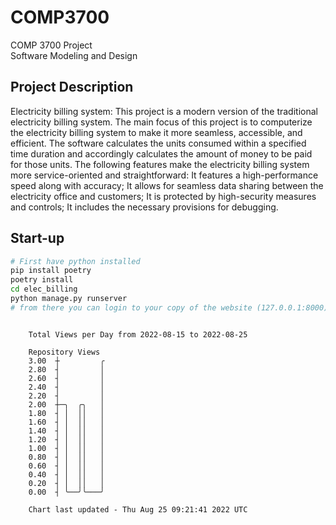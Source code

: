 # COMP3700
COMP 3700 Project  
Software Modeling and Design
## Project Description
Electricity billing system: This project is a modern version of the traditional electricity billing system. The main focus of this project is to computerize the electricity billing system to make it more seamless, accessible, and efficient. The software calculates the units consumed within a specified time duration and accordingly calculates the amount of money to be paid for those units. The following features make the electricity billing system more service-oriented and straightforward: It features a high-performance speed along with accuracy; It allows for seamless data sharing between the electricity office and customers; It is protected by high-security measures and controls; It includes the necessary provisions for debugging.

## Start-up
```bash
# First have python installed
pip install poetry
poetry install
cd elec_billing
python manage.py runserver
# from there you can login to your copy of the website (127.0.0.1:8000), default creds are admin/admin
```

```

    Total Views per Day from 2022-08-15 to 2022-08-25

    Repository Views
    3.00  ┼         ╭
    2.80  ┤         │
    2.60  ┤         │
    2.40  ┤         │
    2.20  ┤         │
    2.00  ┼─╮  ╭╮   │
    1.80  ┤ │  ││   │
    1.60  ┤ │  ││   │
    1.40  ┤ │  ││   │
    1.20  ┤ │  ││   │
    1.00  ┤ │  ││   │
    0.80  ┤ │  ││   │
    0.60  ┤ │  ││   │
    0.40  ┤ │  ││   │
    0.20  ┤ │  ││   │
    0.00  ┤ ╰──╯╰───╯

    Chart last updated - Thu Aug 25 09:21:41 2022 UTC
    
```
